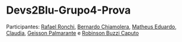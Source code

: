 # Devs2Blu-Grupo4-Prova

Participantes: [Rafael Ronchi](https://github.com/RafaelRonchi), [Bernardo Chiamolera](https://github.com/bchiamolera), [Matheus Eduardo](https://github.com/Buggyes), [Claudia](https://github.com/corecl4ud), [Geisson Palmarante](https://github.com/gpalmarante) e [Robinson Buzzi Caputo](https://github.com/rbcaputo)


